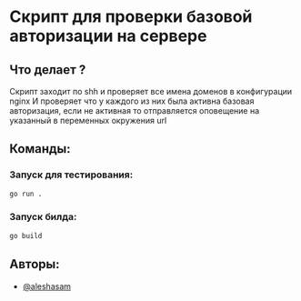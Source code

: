 # Скрипт для проверки базовой авторизации на сервере

## Что делает ?
Скрипт заходит по shh и проверяет все имена доменов в конфигурации nginx
И проверяет что у каждого из них была активна базовая авторизация, если не активная то отправляется оповещение на указанный в переменных окружения url

## Команды:
### Запуск для тестирования:
```bash
go run .
```

### Запуск билда:
```bash
go build
```

## Авторы:
- [@aleshasam](https://github.com/aleshasam)